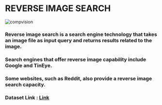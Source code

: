 # REVERSE IMAGE SEARCH

![compvision](https://user-images.githubusercontent.com/85668824/135580937-9d989b14-e9ef-406e-8279-05b7391a9ccc.png)


### Reverse image search is a search engine technology that takes an image file as input query and returns results related to the image.

### Search engines that offer reverse image capability include Google and TinEye. 

### Some websites, such as Reddit, also provide a reverse image search capacity.

### Dataset Link : <a href='https://www.kaggle.com/mbkinaci/fruit-images-for-object-detection'>Link</a>
